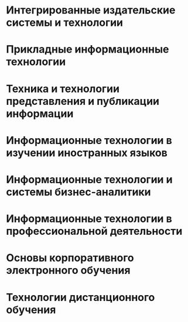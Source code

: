 # Интегрированные издательские системы и технологии
# Прикладные информационные технологии
# Техника и технологии представления и публикации информации
# Информационные технологии в изучении иностранных языков
# Информационные технологии и системы бизнес-аналитики
# Информационные технологии в профессиональной деятельности
# Основы корпоративного электронного обучения
# Технологии дистанционного обучения
